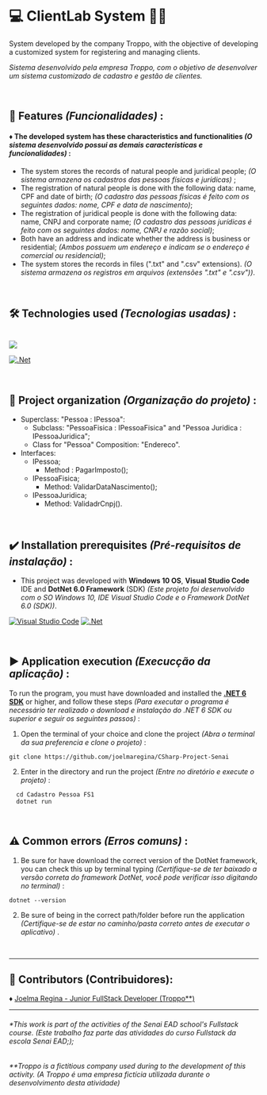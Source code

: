 # :computer: ClientLab System :woman_student:

System developed by the company Troppo, with the objective of developing a customized system for registering and managing clients.

_Sistema desenvolvido pela empresa Troppo, com o objetivo de desenvolver um sistema customizado de cadastro e gestão de clientes._

<br>

## 📌 Features _(Funcionalidades)_ :

#### ♦ The developed system has these characteristics and functionalities _(O sistema desenvolvido possui as demais caracteristicas e funcionalidades)_ :
-  The system stores the records of  natural people and juridical people; _(O sistema armazena os cadastros das pessoas físicas e jurídicas)_ ;
- The registration of  natural people is done with the following data: name, CPF and date of birth; _(O cadastro das pessoas físicas é feito com os seguintes dados: nome, CPF e data de nascimento)_;
- The registration of juridical people is done with the following data: name, CNPJ and corporate name; _(O cadastro das pessoas jurídicas é feito com os seguintes dados: nome, CNPJ e razão social)_;
- Both have an address and indicate whether the address is business or residential; _(Ambos possuem um endereço e indicam se o endereço é comercial ou residencial)_;
- The system stores the records in files (".txt" and ".csv" extensions). _(O sistema armazena os registros em arquivos (extensões ".txt" e ".csv"))_.

<br>

## :hammer_and_wrench: Technologies used _(Tecnologias usadas)_ :
<br>
<img src ="https://img.shields.io/badge/c%23-%23239120.svg?style=for-the-badge&logo=c-sharp&logoColor=white"/>

[![.Net](https://img.shields.io/badge/.NET-5C2D91?style=for-the-badge&logo=.net&logoColor=white)](https://dotnet.microsoft.com/en-us/download)

<br>

## 	:bookmark_tabs: Project organization _(Organização do projeto)_ :

- Superclass: "Pessoa : IPessoa":
    - Subclass: "PessoaFisica : IPessoaFisica" and "Pessoa Juridica : IPessoaJuridica";
    - Class for "Pessoa" Composition: "Endereco".
- Interfaces:
    - IPessoa;
        - Method : PagarImposto();
    - IPessoaFisica;
        - Method: ValidarDataNascimento(); 
    - IPessoaJuridica;
        - Method: ValidadrCnpj().

<br>

 ## :heavy_check_mark: Installation prerequisites _(Pré-requisitos de instalação)_ :

- This project was developed with **Windows 10 OS**, **Visual Studio Code** IDE and **DotNet 6.0 Framework** (SDK) _(Este projeto foi desenvolvido com o SO Windows 10, IDE Visual Studio Code e o Framework DotNet 6.0 (SDK))_.

[![Visual Studio Code](https://img.shields.io/badge/VisualStudioCode-0078d7.svg?style=for-the-badge&logo=visual-studio-code&logoColor=white"/)](https://code.visualstudio.com/)
[![.Net](https://img.shields.io/badge/.NET-5C2D91?style=for-the-badge&logo=.net&logoColor=white)](https://dotnet.microsoft.com/en-us/download)

<br>

## 	:arrow_forward: Application execution _(Execucção da aplicação)_ :

To run the program, you must have downloaded and installed the [**.NET 6 SDK**](https://dotnet.microsoft.com/en-us/download) or higher, and follow these steps _(Para executar o programa é necessário ter realizado o download e instalação do .NET 6 SDK ou superior e seguir os seguintes passos)_ :

1. Open the terminal of your choice and clone the project _(Abra o terminal da sua preferencia e clone o projeto)_ :

````
git clone https://github.com/joelmaregina/CSharp-Project-Senai
````

2. Enter in the directory and run the project _(Entre no diretório e execute o projeto)_ :

`````
  cd Cadastro Pessoa FS1
  dotnet run
`````

<br>

## :warning: Common errors _(Erros comuns)_ :

1. Be sure for have download the correct version of the DotNet framework, you can check this up by terminal typing _(Certifique-se de ter baixado a versão correta do framework DotNet, você pode verificar isso digitando no terminal)_ : 

````
dotnet --version
````
2. Be sure of being in the correct path/folder before run the application _(Certifique-se de estar no caminho/pasta correto antes de executar o aplicativo)_ .

<br>
<hr>

## :handshake: Contributors (Contribuidores):

♦ [Joelma Regina - Junior FullStack Developer (Troppo**)](https://github.com/joelmaregina)
<hr>

###### *This work is part of the activities of the Senai EAD school's Fullstack course. _(Este trabalho faz parte das atividades do curso Fullstack da escola Senai EAD;)_;
###### **Troppo is a fictitious company used during to the development of this activity. _(A Troppo é uma empresa fictícia utilizada durante o desenvolvimento desta atividade)_
